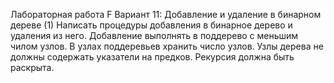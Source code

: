Лабораторная работа F
Вариант 11: Добавление и удаление в бинарном дереве (1)
Написать процедуры добавления в бинарное дерево и удаления из него. Добавление выполнять в
поддерево с меньшим чилом узлов. В узлах поддеревьев хранить число узлов. Узлы дерева не должны
содержать указатели на предков. Рекурсия должна быть раскрыта.
